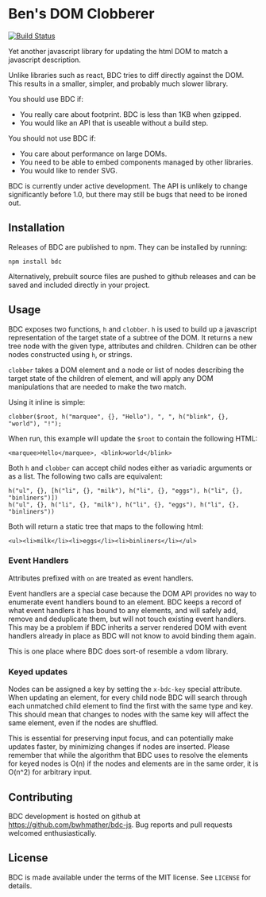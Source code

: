 Ben's DOM Clobberer
===================

[![Build Status](https://travis-ci.org/bwhmather/bdc-js.svg?branch=develop)](https://travis-ci.org/bwhmather/bdc-js)

Yet another javascript library for updating the html DOM to match a javascript
description.

Unlike libraries such as react, BDC tries to diff directly against the DOM.
This results in a smaller, simpler, and probably much slower library.

You should use BDC if:
  - You really care about footprint.  BDC is less than 1KB when gzipped.
  - You would like an API that is useable without a build step.

You should not use BDC if:
  - You care about performance on large DOMs.
  - You need to be able to embed components managed by other libraries.
  - You would like to render SVG.

BDC is currently under active development.  The API is unlikely to change
significantly before 1.0, but there may still be bugs that need to be ironed
out.


## Installation

Releases of BDC are published to npm.  They can be installed by running:

    npm install bdc

Alternatively, prebuilt source files are pushed to github releases and can be
saved and included directly in your project.


## Usage

BDC exposes two functions, `h` and `clobber`.
`h` is used to build up a javascript representation of the target state of a
subtree of the DOM.  It returns a new tree node with the given type, attributes
and children.
Children can be other nodes constructed using `h`, or strings.

`clobber` takes a DOM element and a node or list of nodes describing the target
state of the children of element, and will apply any DOM manipulations that are
needed to make the two match.

Using it inline is simple:

    clobber($root, h("marquee", {}, "Hello"), ", ", h("blink", {}, "world"), "!");

When run, this example will update the `$root` to contain the following HTML:

    <marquee>Hello</marquee>, <blink>world</blink>


Both `h` and `clobber` can accept child nodes either as variadic arguments or 
as a list.  The following two calls are equivalent:

    h("ul", {}, [h("li", {}, "milk"), h("li", {}, "eggs"), h("li", {}, "binliners")])
    h("ul", {}, h("li", {}, "milk"), h("li", {}, "eggs"), h("li", {}, "binliners"))

Both will return a static tree that maps to the following html:

    <ul><li>milk</li><li>eggs</li><li>binliners</li></ul>



### Event Handlers

Attributes prefixed with `on` are treated as event handlers.

Event handlers are a special case because the DOM API provides no way to
enumerate event handlers bound to an element.
BDC keeps a record of what event handlers it has bound to any elements, and
will safely add, remove and deduplicate them, but will not touch existing event
handlers.
This may be a problem if BDC inherits a server rendered DOM with event
handlers already in place as BDC will not know to avoid binding them again.

This is one place where BDC does sort-of resemble a vdom library.


### Keyed updates

Nodes can be assigned a key by setting the `x-bdc-key` special attribute.
When updating an element, for every child node BDC will search through each
unmatched child element to find the first with the same type and key.
This should mean that changes to nodes with the same key will affect the same
element, even if the nodes are shuffled.

This is essential for preserving input focus, and can potentially make updates faster, by minimizing changes if nodes are inserted.
Please remember that while the algorithm that BDC uses to resolve the elements
for keyed nodes is O(n) if the nodes and elements are in the same order, it
is O(n^2) for arbitrary input.



## Contributing

BDC development is hosted on github at https://github.com/bwhmather/bdc-js.
Bug reports and pull requests welcomed enthusiastically.


## License

BDC is made available under the terms of the MIT license.  See `LICENSE` for
details.

